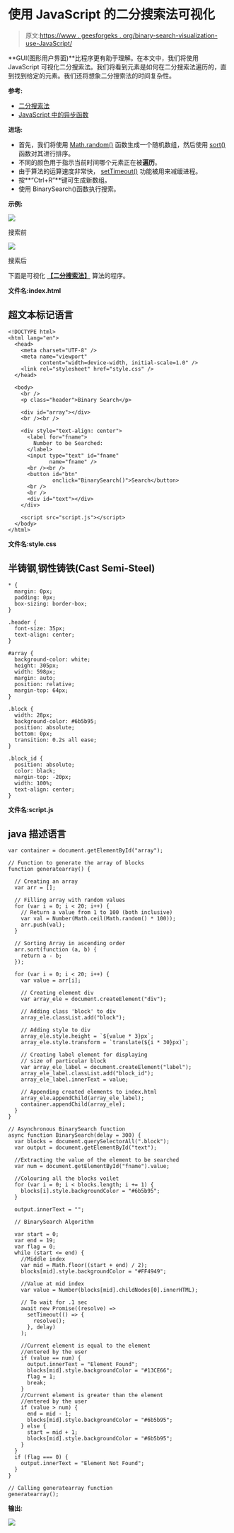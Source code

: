 # 使用 JavaScript 的二分搜索法可视化

> 原文:[https://www . geesforgeks . org/binary-search-visualization-use-JavaScript/](https://www.geeksforgeeks.org/binary-search-visualization-using-javascript/)

**GUI(图形用户界面)**比程序更有助于理解。在本文中，我们将使用 JavaScript 可视化二分搜索法。我们将看到元素是如何在二分搜索法遍历的，直到找到给定的元素。我们还将想象二分搜索法的时间复杂性。

**参考:**

*   [二分搜索法](https://www.geeksforgeeks.org/binary-search/)
*   [JavaScript 中的异步函数](https://www.geeksforgeeks.org/how-to-create-an-asynchronous-function-in-javascript/)

**进场:**

*   首先，我们将使用 [Math.random()](https://www.geeksforgeeks.org/javascript-math-random-method/) 函数生成一个随机数组，然后使用 [sort()](https://www.geeksforgeeks.org/javascript-array-sort-method/) 函数对其进行排序。
*   不同的颜色用于指示当前时间哪个元素正在被**遍历**。
*   由于算法的运算速度非常快， [setTimeout()](https://www.geeksforgeeks.org/java-script-settimeout-setinterval-method/) 功能被用来减缓进程。
*   按**“Ctrl+R”**键可生成新数组。
*   使用 BinarySearch()函数执行搜索。

**示例:**

![](img/39ebe0916d1537eb420fd36db12bacdc.png)

搜索前

![](img/4f7f586458315394889fbe66abedd360.png)

搜索后

下面是可视化 [**【二分搜索法】**](https://www.geeksforgeeks.org/binary-search/) 算法的程序。

**文件名:index.html**

## 超文本标记语言

```
<!DOCTYPE html>
<html lang="en">
  <head>
    <meta charset="UTF-8" />
    <meta name="viewport"
          content="width=device-width, initial-scale=1.0" />
    <link rel="stylesheet" href="style.css" />
  </head>

  <body>
    <br />
    <p class="header">Binary Search</p>

    <div id="array"></div>
    <br /><br />

    <div style="text-align: center">
      <label for="fname">
        Number to be Searched:
      </label>
      <input type="text" id="fname"
             name="fname" />
      <br /><br />
      <button id="btn"
              onclick="BinarySearch()">Search</button>
      <br />
      <br />
      <div id="text"></div>
    </div>

    <script src="script.js"></script>
  </body>
</html>
```

**文件名:style.css**

## 半铸钢ˌ钢性铸铁(Cast Semi-Steel)

```
* {
  margin: 0px;
  padding: 0px;
  box-sizing: border-box;
}

.header {
  font-size: 35px;
  text-align: center;
}

#array {
  background-color: white;
  height: 305px;
  width: 598px;
  margin: auto;
  position: relative;
  margin-top: 64px;
}

.block {
  width: 28px;
  background-color: #6b5b95;
  position: absolute;
  bottom: 0px;
  transition: 0.2s all ease;
}

.block_id {
  position: absolute;
  color: black;
  margin-top: -20px;
  width: 100%;
  text-align: center;
}
```

**文件名:script.js**

## java 描述语言

```
var container = document.getElementById("array");

// Function to generate the array of blocks
function generatearray() {

  // Creating an array
  var arr = [];

  // Filling array with random values
  for (var i = 0; i < 20; i++) {
    // Return a value from 1 to 100 (both inclusive)
    var val = Number(Math.ceil(Math.random() * 100));
    arr.push(val);
  }

  // Sorting Array in ascending order
  arr.sort(function (a, b) {
    return a - b;
  });

  for (var i = 0; i < 20; i++) {
    var value = arr[i];

    // Creating element div
    var array_ele = document.createElement("div");

    // Adding class 'block' to div
    array_ele.classList.add("block");

    // Adding style to div
    array_ele.style.height = `${value * 3}px`;
    array_ele.style.transform = `translate(${i * 30}px)`;

    // Creating label element for displaying
    // size of particular block
    var array_ele_label = document.createElement("label");
    array_ele_label.classList.add("block_id");
    array_ele_label.innerText = value;

    // Appending created elements to index.html
    array_ele.appendChild(array_ele_label);
    container.appendChild(array_ele);
  }
}

// Asynchronous BinarySearch function
async function BinarySearch(delay = 300) {
  var blocks = document.querySelectorAll(".block");
  var output = document.getElementById("text");

  //Extracting the value of the element to be searched
  var num = document.getElementById("fname").value;

  //Colouring all the blocks voilet
  for (var i = 0; i < blocks.length; i += 1) {
    blocks[i].style.backgroundColor = "#6b5b95";
  }

  output.innerText = "";

  // BinarySearch Algorithm

  var start = 0;
  var end = 19;
  var flag = 0;
  while (start <= end) {
    //Middle index
    var mid = Math.floor((start + end) / 2);
    blocks[mid].style.backgroundColor = "#FF4949";

    //Value at mid index
    var value = Number(blocks[mid].childNodes[0].innerHTML);

    // To wait for .1 sec
    await new Promise((resolve) =>
      setTimeout(() => {
        resolve();
      }, delay)
    );

    //Current element is equal to the element
    //entered by the user
    if (value == num) {
      output.innerText = "Element Found";
      blocks[mid].style.backgroundColor = "#13CE66";
      flag = 1;
      break;
    }
    //Current element is greater than the element
    //entered by the user
    if (value > num) {
      end = mid - 1;
      blocks[mid].style.backgroundColor = "#6b5b95";
    } else {
      start = mid + 1;
      blocks[mid].style.backgroundColor = "#6b5b95";
    }
  }
  if (flag === 0) {
    output.innerText = "Element Not Found";
  }
}

// Calling generatearray function
generatearray();
```

**输出:**

![](img/4c40a9dd07dc9f2d0aa22361807670e7.png)